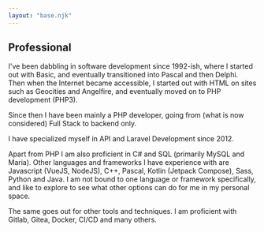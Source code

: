 ```yaml
---
layout: "base.njk"
---
```

<section class="content professional-info">
    <div class="text-block">
        <h2>Professional</h2>
        <p>I've been dabbling in software development since 1992-ish, where I started out with Basic, and eventually
            transitioned into Pascal and then Delphi. Then when the Internet became accessible, I started out with
            HTML on sites such as Geocities and Angelfire, and eventually moved on to PHP development (PHP3).</p>
        <p>Since then I have been mainly a PHP developer, going from (what is now considered) Full Stack to backend
            only.</p>
        <p>I have specialized myself in API and Laravel Development since 2012.</p>
        <p>Apart from PHP I am also proficient in C# and SQL (primarily MySQL and Maria). Other languages and
            frameworks I have experience with are Javascript (VueJS, NodeJS), C++, Pascal, Kotlin
            (Jetpack Compose), Sass, Python and Java. I am not bound to one language or framework specifically, and
            like to explore to see what other options can do for me in my personal space.</p>
        <p>The same goes out for other tools and techniques. I am proficient with Gitlab, Gitea, Docker, CI/CD and
            many others.</p>
    </div>
</section>
